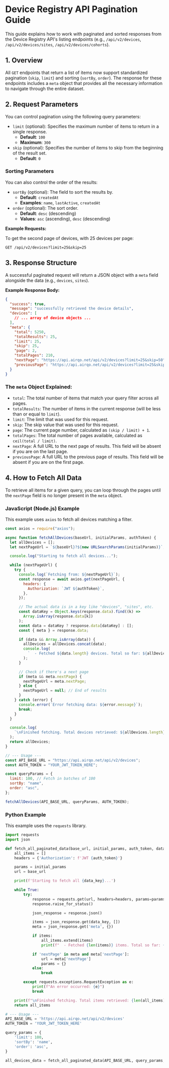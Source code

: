 # Device Registry API Pagination Guide

This guide explains how to work with paginated and sorted responses from the Device Registry API's listing endpoints (e.g., `/api/v2/devices`, `/api/v2/devices/sites`, `/api/v2/devices/cohorts`).

## 1. Overview

All `GET` endpoints that return a list of items now support standardized pagination (`skip`, `limit`) and sorting (`sortBy`, `order`). The response for these endpoints includes a `meta` object that provides all the necessary information to navigate through the entire dataset.

## 2. Request Parameters

You can control pagination using the following query parameters:

- `limit` (optional): Specifies the maximum number of items to return in a single response.
  - **Default**: `100`
  - **Maximum**: `300`
- `skip` (optional): Specifies the number of items to skip from the beginning of the result set.
  - **Default**: `0`

### Sorting Parameters

You can also control the order of the results:

- `sortBy` (optional): The field to sort the results by.
  - **Default**: `createdAt`
  - **Examples**: `name`, `lastActive`, `createdAt`
- `order` (optional): The sort order.
  - **Default**: `desc` (descending)
  - **Values**: `asc` (ascending), `desc` (descending)

**Example Requests:**

To get the second page of devices, with 25 devices per page:

```
GET /api/v2/devices?limit=25&skip=25
```

## 3. Response Structure

A successful paginated request will return a JSON object with a `meta` field alongside the data (e.g., `devices`, `sites`).

**Example Response Body:**

```json
{
  "success": true,
  "message": "successfully retrieved the device details",
  "devices": [
    // ... array of device objects ...
  ],
  "meta": {
    "total": 5250,
    "totalResults": 25,
    "limit": 25,
    "skip": 25,
    "page": 2,
    "totalPages": 210,
    "nextPage": "https://api.airqo.net/api/v2/devices?limit=25&skip=50",
    "previousPage": "https://api.airqo.net/api/v2/devices?limit=25&skip=0"
  }
}
```

### The `meta` Object Explained:

- `total`: The total number of items that match your query filter across all pages.
- `totalResults`: The number of items in the current response (will be less than or equal to `limit`).
- `limit`: The limit that was used for this request.
- `skip`: The skip value that was used for this request.
- `page`: The current page number, calculated as `(skip / limit) + 1`.
- `totalPages`: The total number of pages available, calculated as `ceil(total / limit)`.
- `nextPage`: A full URL to the next page of results. This field will be absent if you are on the last page.
- `previousPage`: A full URL to the previous page of results. This field will be absent if you are on the first page.

## 4. How to Fetch All Data

To retrieve all items for a given query, you can loop through the pages until the `nextPage` field is no longer present in the `meta` object.

### JavaScript (Node.js) Example

This example uses `axios` to fetch all devices matching a filter.

```javascript
const axios = require("axios");

async function fetchAllDevices(baseUrl, initialParams, authToken) {
  let allDevices = [];
  let nextPageUrl = `${baseUrl}?${new URLSearchParams(initialParams)}`;

  console.log("Starting to fetch all devices...");

  while (nextPageUrl) {
    try {
      console.log(`Fetching from: ${nextPageUrl}`);
      const response = await axios.get(nextPageUrl, {
        headers: {
          Authorization: `JWT ${authToken}`,
        },
      });

      // The actual data is in a key like "devices", "sites", etc.
      const dataKey = Object.keys(response.data).find((k) =>
        Array.isArray(response.data[k])
      );
      const data = dataKey ? response.data[dataKey] : [];
      const { meta } = response.data;

      if (data && Array.isArray(data)) {
        allDevices = allDevices.concat(data);
        console.log(
          `  - Fetched ${data.length} devices. Total so far: ${allDevices.length}`
        );
      }

      // Check if there's a next page
      if (meta && meta.nextPage) {
        nextPageUrl = meta.nextPage;
      } else {
        nextPageUrl = null; // End of results
      }
    } catch (error) {
      console.error(`Error fetching data: ${error.message}`);
      break;
    }
  }

  console.log(
    `\nFinished fetching. Total devices retrieved: ${allDevices.length}`
  );
  return allDevices;
}

// --- Usage ---
const API_BASE_URL = "https://api.airqo.net/api/v2/devices";
const AUTH_TOKEN = "YOUR_JWT_TOKEN_HERE";

const queryParams = {
  limit: 100, // Fetch in batches of 100
  sortBy: "name",
  order: "asc",
};

fetchAllDevices(API_BASE_URL, queryParams, AUTH_TOKEN);
```

### Python Example

This example uses the `requests` library.

```python
import requests
import json

def fetch_all_paginated_data(base_url, initial_params, auth_token, data_key):
    all_items = []
    headers = {'Authorization': f'JWT {auth_token}'}

    params = initial_params
    url = base_url

    print(f'Starting to fetch all {data_key}...')

    while True:
        try:
            response = requests.get(url, headers=headers, params=params)
            response.raise_for_status()

            json_response = response.json()

            items = json_response.get(data_key, [])
            meta = json_response.get('meta', {})

            if items:
                all_items.extend(items)
                print(f"  - Fetched {len(items)} items. Total so far: {len(all_items)}")

            if 'nextPage' in meta and meta['nextPage']:
                url = meta['nextPage']
                params = {}
            else:
                break

        except requests.exceptions.RequestException as e:
            print(f"An error occurred: {e}")
            break

    print(f"\nFinished fetching. Total items retrieved: {len(all_items)}")
    return all_items

# --- Usage ---
API_BASE_URL = 'https://api.airqo.net/api/v2/devices'
AUTH_TOKEN = 'YOUR_JWT_TOKEN_HERE'

query_params = {
    'limit': 100,
    'sortBy': 'name',
    'order': 'asc',
}

all_devices_data = fetch_all_paginated_data(API_BASE_URL, query_params, AUTH_TOKEN, 'devices')
```
